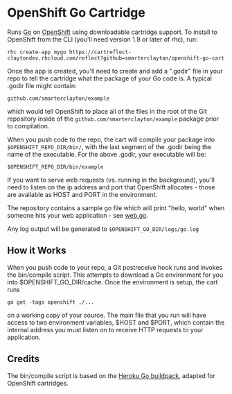 OpenShift Go Cartridge
======================

Runs [Go](http://golang.org) on [OpenShift](https://openshift.redhat.com/app/login) using downloadable cartridge support.  To install to OpenShift from the CLI (you'll need version 1.9 or later of rhc), run:

    rhc create-app mygo https://cartreflect-claytondev.rhcloud.com/reflect?github=smarterclayton/openshift-go-cart

Once the app is created, you'll need to create and add a ".godir" file in your repo to tell the cartridge what the package of your Go code is.  A typical .godir file might contain:

    github.com/smarterclayton/example

which would tell OpenShift to place all of the files in the root of the Git repository inside of the <code>github.com/smarterclayton/example</code> package prior to compilation.

When you push code to the repo, the cart will compile your package into <code>$OPENSHIFT_REPO_DIR/bin/</code>, with the last segment of the .godir being the name of the executable.  For the above .godir, your executable will be:

    $OPENSHIFT_REPO_DIR/bin/example

If you want to serve web requests (vs. running in the background), you'll need to listen on the ip address and port that OpenShift allocates - those are available as HOST and PORT in the environment.

The repository contains a sample go file which will print "hello, world" when someone hits your web application - see [web.go](https://github.com/smarterclayton/openshift-go-cart/blob/master/template/web.go).

Any log output will be generated to <code>$OPENSHIFT_GO_DIR/logs/go.log</code>


How it Works
------------

When you push code to your repo, a Git postreceive hook runs and invokes the bin/compile script.  This attempts to download a Go environment for you into $OPENSHIFT_GO_DIR/cache.  Once the environment is setup, the cart runs

    go get -tags openshift ./...

on a working copy of your source.  The main file that you run will have access to two environment variables, $HOST and $PORT, which contain the internal address you must listen on to receive HTTP requests to your application.


Credits
-------

The bin/compile script is based on the [Heroku Go buildpack](https://github.com/kr/heroku-buildpack-go), adapted for OpenShift cartridges.

